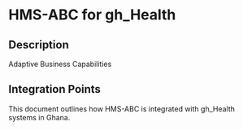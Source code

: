 # HMS-ABC for gh_Health

## Description

Adaptive Business Capabilities

## Integration Points

This document outlines how HMS-ABC is integrated with gh_Health systems in Ghana.
